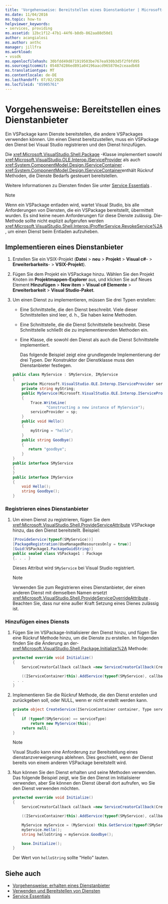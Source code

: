 ```yaml
---
title: 'Vorgehensweise: Bereitstellen eines Dienstanbieter | Microsoft-Dokumentation'
ms.date: 11/04/2016
ms.topic: how-to
helpviewer_keywords:
- services, providing
ms.assetid: 12bc1f12-47b1-44f6-b8db-862aa88d50d1
author: acangialosi
ms.author: anthc
manager: jillfra
ms.workload:
- vssdk
ms.openlocfilehash: 30bfdd49d871919503be767ea930b3d5f2f0fd95
ms.sourcegitcommit: 05487d286ed891a04196aacd965870e2ceaadb68
ms.translationtype: MT
ms.contentlocale: de-DE
ms.lasthandoff: 07/02/2020
ms.locfileid: "85905761"
---
```

# <a name="how-to-provide-a-service"></a>Vorgehensweise: Bereitstellen eines Dienstanbieter
Ein VSPackage kann Dienste bereitstellen, die andere VSPackages verwenden können. Um einen Dienst bereitzustellen, muss ein VSPackage den Dienst bei Visual Studio registrieren und den Dienst hinzufügen.

 Die <xref:Microsoft.VisualStudio.Shell.Package> -Klasse implementiert sowohl <xref:Microsoft.VisualStudio.OLE.Interop.IServiceProvider> als auch <xref:System.ComponentModel.Design.IServiceContainer> . <xref:System.ComponentModel.Design.IServiceContainer>enthält Rückruf Methoden, die Dienste Bedarfs gesteuert bereitstellen.

 Weitere Informationen zu Diensten finden Sie unter [Service Essentials](../extensibility/internals/service-essentials.md) .

> [!NOTE]
> Wenn ein VSPackage entladen wird, wartet Visual Studio, bis alle Anforderungen von Diensten, die ein VSPackage bereitstellt, übermittelt wurden. Es sind keine neuen Anforderungen für diese Dienste zulässig. Die-Methode sollte nicht explizit aufgerufen werden <xref:Microsoft.VisualStudio.Shell.Interop.IProfferService.RevokeService%2A> , um einen Dienst beim Entladen aufzuheben.

## <a name="implement-a-service"></a>Implementieren eines Dienstanbieter

1. Erstellen Sie ein VSIX-Projekt (**Datei**  >  **neu**  >  **Projekt**  >  **Visual c#**-  >  **Erweiterbarkeits**-  >  **VSIX-Projekt**).

2. Fügen Sie dem Projekt ein VSPackage hinzu. Wählen Sie den Projekt Knoten im **Projektmappen-Explorer** aus, und klicken Sie auf Neues Element **Hinzufügen**  >  **New item**  >  **Visual c# Elemente**  >  **Erweiterbarkeit**  >  **Visual Studio-Paket**.

3. Um einen Dienst zu implementieren, müssen Sie drei Typen erstellen:

   - Eine Schnittstelle, die den Dienst beschreibt. Viele dieser Schnittstellen sind leer, d. h., Sie haben keine Methoden.

   - Eine Schnittstelle, die die Dienst Schnittstelle beschreibt. Diese Schnittstelle schließt die zu implementierenden Methoden ein.

   - Eine Klasse, die sowohl den Dienst als auch die Dienst Schnittstelle implementiert.

     Das folgende Beispiel zeigt eine grundlegende Implementierung der drei Typen. Der Konstruktor der Dienstklasse muss den Dienstanbieter festlegen.

   ```csharp
   public class MyService : SMyService, IMyService
   {
       private Microsoft.VisualStudio.OLE.Interop.IServiceProvider serviceProvider;
       private string myString;
       public MyService(Microsoft.VisualStudio.OLE.Interop.IServiceProvider sp)
       {
           Trace.WriteLine(
                  "Constructing a new instance of MyService");
           serviceProvider = sp;
       }
       public void Hello()
       {
           myString = "hello";
       }
       public string Goodbye()
       {
          return "goodbye";
       }
   }
   public interface SMyService
   {
   }
   public interface IMyService
   {
       void Hello();
       string Goodbye();
   }

   ```

### <a name="register-a-service"></a>Registrieren eines Dienstanbieter

1. Um einen Dienst zu registrieren, fügen Sie dem <xref:Microsoft.VisualStudio.Shell.ProvideServiceAttribute> VSPackage hinzu, das den Dienst bereitstellt. Beispiel:

    ```csharp
    [ProvideService(typeof(SMyService))]
    [PackageRegistration(UseManagedResourcesOnly = true)]
    [Guid(VSPackage1.PackageGuidString)]
    public sealed class VSPackage1 : Package
    {. . . }
    ```

     Dieses Attribut wird `SMyService` bei Visual Studio registriert.

    > [!NOTE]
    > Verwenden Sie zum Registrieren eines Dienstanbieter, der einen anderen Dienst mit demselben Namen ersetzt <xref:Microsoft.VisualStudio.Shell.ProvideServiceOverrideAttribute> . Beachten Sie, dass nur eine außer Kraft Setzung eines Dienes zulässig ist.

### <a name="add-a-service"></a>Hinzufügen eines Diensts

1. Fügen Sie im VSPackage-Initialisierer den Dienst hinzu, und fügen Sie eine Rückruf Methode hinzu, um die Dienste zu erstellen. Im folgenden finden Sie die Änderung an der- <xref:Microsoft.VisualStudio.Shell.Package.Initialize%2A> Methode:

    ```csharp
    protected override void Initialize()
    {
        ServiceCreatorCallback callback =new ServiceCreatorCallback(CreateService);

        ((IServiceContainer)this).AddService(typeof(SMyService), callback);
    . . .
    }
    ```

2. Implementieren Sie die Rückruf Methode, die den Dienst erstellen und zurückgeben soll, oder NULL, wenn er nicht erstellt werden kann.

    ```csharp
    private object CreateService(IServiceContainer container, Type serviceType)
    {
        if (typeof(SMyService) == serviceType)
            return new MyService(this);
        return null;
    }
    ```

    > [!NOTE]
    > Visual Studio kann eine Anforderung zur Bereitstellung eines dienstanzverweigerungs ablehnen. Dies geschieht, wenn der Dienst bereits von einem anderen VSPackage bereitstellt wird.

3. Nun können Sie den Dienst erhalten und seine Methoden verwenden. Das folgende Beispiel zeigt, wie Sie den Dienst im Initialisierer verwenden, aber Sie können den Dienst überall dort aufrufen, wo Sie den Dienst verwenden möchten.

    ```csharp
    protected override void Initialize()
    {
        ServiceCreatorCallback callback =new ServiceCreatorCallback(CreateService);

        ((IServiceContainer)this).AddService(typeof(SMyService), callback);

        MyService myService = (MyService) this.GetService(typeof(SMyService));
        myService.Hello();
        string helloString = myService.Goodbye();

        base.Initialize();
    }
    ```

     Der Wert von `helloString` sollte "Hello" lauten.

## <a name="see-also"></a>Siehe auch
- [Vorgehensweise: erhalten eines Dienstanbieter](../extensibility/how-to-get-a-service.md)
- [Verwenden und Bereitstellen von Diensten](../extensibility/using-and-providing-services.md)
- [Service Essentials](../extensibility/internals/service-essentials.md)
